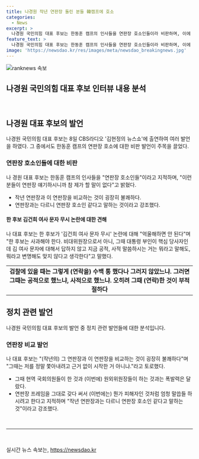 ```yaml
---
title: 나경원 작년 연판장 돌린 분들 韓캠프에 호소
categories:
  - News
excerpt: >
  나경원 국민의힘 대표 후보는 한동훈 캠프의 인사들을 연판장 호소인들이라 비판하며, 이에 대한 논란을 유발했다. 또한, 김건희 여사 문자 무시 논란과 관련해 한 후보를 비판하며, 공적 채널이 아니라고 무시했다는 지적을 했다. 이에 대해 사람들은 나경원 후보의 발언에 대한 논란과 비판을 주목하고 있다. 
feature_text: >
  나경원 국민의힘 대표 후보는 한동훈 캠프의 인사들을 연판장 호소인들이라 비판하며, 이에 대한 논란을 유발했다. 또한, 김건희 여사 문자 무시 논란과 관련해 한 후보를 비판하며, 공적 채널이 아니라고 무시했다는 지적을 했다. 이에 대해 사람들은 나경원 후보의 발언에 대한 논란과 비판을 주목하고 있다. 
image: 'https://newsdao.kr/res/images/meta/newsdao_breakingnews.jpg'
---
```


<p><img src="https://newsdao.kr/res/images/meta/newsdao_breakingnews.jpg" alt="ranknews 속보" /></p>

<h2>나경원 국민의힘 대표 후보 인터뷰 내용 분석</h2>

<p data-ke-size='size16'>&nbsp;</p>

<h2 data-ke-size="size26">나경원 대표 후보의 발언</h2>

<p data-ke-size="size16">나경원 국민의힘 대표 후보는 8일 CBS라디오 '김현정의 뉴스쇼'에 출연하여 여러 발언을 하였다. 그 중에서도 한동훈 캠프의 연판장 호소에 대한 비판 발언이 주목을 끌었다. </p>

<h3>연판장 호소인들에 대한 비판</h3>

<p>나 경원 대표 후보는 한동훈 캠프의 인사들을 "연판장 호소인들"이라고 지적하며, "이런 분들이 연판장 얘기하시니까 참 제가 할 말이 없다"고 밝혔다.</p>

<ul>
  <li>작년 연판장과 이 연판장을 비교하는 것이 굉장히 불쾌하다.</li>
  <li>연판장과는 다르니 연판장 호소인 같다고 말하는 것이라고 강조했다.</li>
</ul>

<h4>한 후보 김건희 여사 문자 무시 논란에 대한 견해</h4>

<p>나 대표 후보는 한 후보가 '김건희 여사 문자 무시' 논란에 대해 "억울해하면 안 된다"며 "한 후보는 사과해야 한다. 비대위원장으로서 아니, 그때 대통령 부인이 핵심 당사자인데 김 여사 문자에 대해서 답하지 않고 지금 공적, 사적 말씀하시는 거는 뭐라고 말해도, 뭐라고 변명해도 맞지 않다고 생각한다"고 말했다. </p>

<table>
  <tr>
    <td style="text-align: center; height: 17px;"><b>검찰에 있을 때는 그렇게 (연락을) 수백 통 했다나 그러지 않았느냐. 그러면 그때는 공적으로 했느냐, 사적으로 했느냐. 오히려 그때 (연락)한 것이 부적절하다</b></td>
  </tr>
</table>

<h2 data-ke-size="size26">정치 관련 발언</h2>

<p data-ke-size="size16">나경원 국민의힘 대표 후보의 발언 중 정치 관련 발언들에 대한 분석입니다.</p>

<h3>연판장 비교 발언</h3>

<p>나 대표 후보는 "(작년의) 그 연판장과 이 연판장을 비교하는 것이 굉장히 불쾌하다"며 "그때는 저를 정말 쫓아내려고 근거 없이 시작한 거 아니냐."라고 토로했다.</p>

<ul>
  <li>그때 현역 국회의원들이 한 것과 (이번에) 원외위원장들이 하는 것과는 폭발력은 달랐다.</li>
  <li>연판장 프레임을 그대로 갖다 써서 (이번에는) 뭔가 피해자인 것처럼 엄청 말씁들 하시려고 한다고 지적하며 "작년 연판장과는 다르니 연판장 호소인 같다고 말하는 것"이라고 강조했다.</li>
</ul>

<p data-ke-size="size16">&nbsp;</p>

<hr>

<p data-ke-size="size16">&nbsp;</p>
실시간 뉴스 속보는, <a href="https://newsdao.kr" rel="dofollow">https://newsdao.kr</a>


